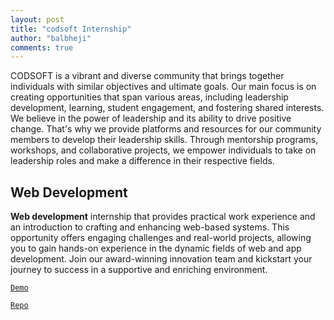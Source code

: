 ```yaml
---
layout: post
title: "codsoft Internship"
author: "balbheji"
comments: true
---
```


CODSOFT is a vibrant and diverse community that brings together individuals with similar objectives and ultimate goals. Our main focus is on creating opportunities that span various areas, including leadership development, learning, student engagement, and fostering shared interests. We believe in the power of leadership and its ability to drive positive change. That's why we provide platforms and resources for our community members to develop their leadership skills. Through mentorship programs, workshops, and collaborative projects, we empower individuals to take on leadership roles and make a difference in their respective fields.

## Web Development

**Web development** internship that provides practical work experience and an introduction to crafting and enhancing web-based systems. This opportunity offers engaging challenges and real-world projects, allowing you to gain hands-on experience in the dynamic fields of web and app development. Join our award-winning innovation team and kickstart your journey to success in a supportive and enriching environment.

[`Demo`](https://sauravrwt.github.io/CodSoft-Internship/)

[`Repo`](https://github.com/SauRavRwT/CodSoft-Internship)